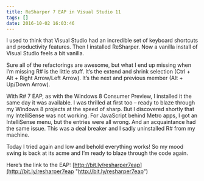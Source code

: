 ```yaml
---
title: ReSharper 7 EAP in Visual Studio 11
tags: []
date: 2016-10-02 16:03:46
---
```


I used to think that Visual Studio had an incredible set of keyboard shortcuts and productivity features. Then I installed ReSharper. Now a vanilla install of Visual Studio feels a bit vanilla.

Sure all of the refactorings are awesome, but what I end up missing when I’m missing R# is the little stuff. It’s the extend and shrink selection (Ctrl + Alt + Right Arrow/Left Arrow). It’s the next and previous member (Alt + Up/Down Arrow).

With R# 7 EAP, as with the Windows 8 Consumer Preview, I installed it the same day it was available. I was thrilled at first too – ready to blaze through my Windows 8 projects at the speed of sharp. But I discovered shortly that my IntelliSense was not working. For JavaScript behind Metro apps, I got an IntelliSense menu, but the entries were all wrong. And an acquaintance had the same issue. This was a deal breaker and I sadly uninstalled R# from my machine.

Today I tried again and low and behold everything works! So my mood swing is back at its acme and I’m ready to blaze through the code again.

Here’s the link to the EAP: [http://bit.ly/resharper7eap](http://bit.ly/resharper7eap "http://bit.ly/resharper7eap")